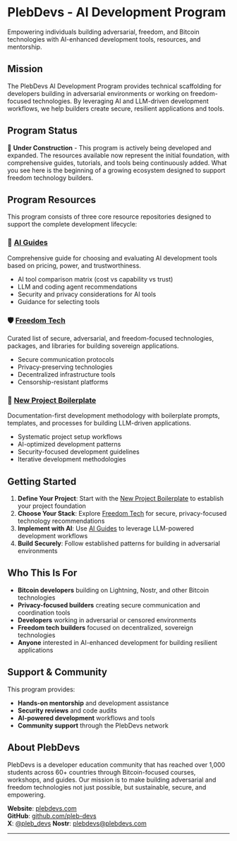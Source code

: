 # PlebDevs - AI Development Program

Empowering individuals building adversarial, freedom, and Bitcoin technologies with AI-enhanced development tools, resources, and mentorship.

## Mission

The PlebDevs AI Development Program provides technical scaffolding for developers building in adversarial environments or working on freedom-focused technologies. By leveraging AI and LLM-driven development workflows, we help builders create secure, resilient applications and tools.

## Program Status

🚧 **Under Construction** - This program is actively being developed and expanded. The resources available now represent the initial foundation, with comprehensive guides, tutorials, and tools being continuously added. What you see here is the beginning of a growing ecosystem designed to support freedom technology builders.

## Program Resources

This program consists of three core resource repositories designed to support the complete development lifecycle:

### 🤖 [AI Guides](https://github.com/pleb-devs/ai-guides)
Comprehensive guide for choosing and evaluating AI development tools based on pricing, power, and trustworthiness.
- AI tool comparison matrix (cost vs capability vs trust)
- LLM and coding agent recommendations
- Security and privacy considerations for AI tools
- Guidance for selecting tools

### 🛡️ [Freedom Tech](https://github.com/pleb-devs/freedom-tech)
Curated list of secure, adversarial, and freedom-focused technologies, packages, and libraries for building sovereign applications.
- Secure communication protocols
- Privacy-preserving technologies
- Decentralized infrastructure tools
- Censorship-resistant platforms

### 🚀 [New Project Boilerplate](https://github.com/pleb-devs/new-project-boilerplate)
Documentation-first development methodology with boilerplate prompts, templates, and processes for building LLM-driven applications.
- Systematic project setup workflows
- AI-optimized development patterns
- Security-focused development guidelines
- Iterative development methodologies

## Getting Started

1. **Define Your Project**: Start with the [New Project Boilerplate](./new-project-boilerplate/) to establish your project foundation
2. **Choose Your Stack**: Explore [Freedom Tech](./freedom-tech/) for secure, privacy-focused technology recommendations
3. **Implement with AI**: Use [AI Guides](./ai-guides/) to leverage LLM-powered development workflows
4. **Build Securely**: Follow established patterns for building in adversarial environments

## Who This Is For

- **Bitcoin developers** building on Lightning, Nostr, and other Bitcoin technologies
- **Privacy-focused builders** creating secure communication and coordination tools
- **Developers** working in adversarial or censored environments
- **Freedom tech builders** focused on decentralized, sovereign technologies
- **Anyone** interested in AI-enhanced development for building resilient applications

## Support & Community

This program provides:
- **Hands-on mentorship** and development assistance
- **Security reviews** and code audits
- **AI-powered development** workflows and tools
- **Community support** through the PlebDevs network

## About PlebDevs

PlebDevs is a developer education community that has reached over 1,000 students across 60+ countries through Bitcoin-focused courses, workshops, and guides. Our mission is to make building adversarial and freedom technologies not just possible, but sustainable, secure, and empowering.

**Website**: [plebdevs.com](https://plebdevs.com)  
**GitHub**: [github.com/pleb-devs](https://github.com/pleb-devs)  
**X**: [@pleb_devs](https://x.com/pleb_devs)
**Nostr**: [plebdevs@plebdevs.com](https://nostr.band/npub17v7g49shev2lwp0uwrx5v88ad6hj970zfse74wkes9jguhkx7aqsgjwsvj)

---
